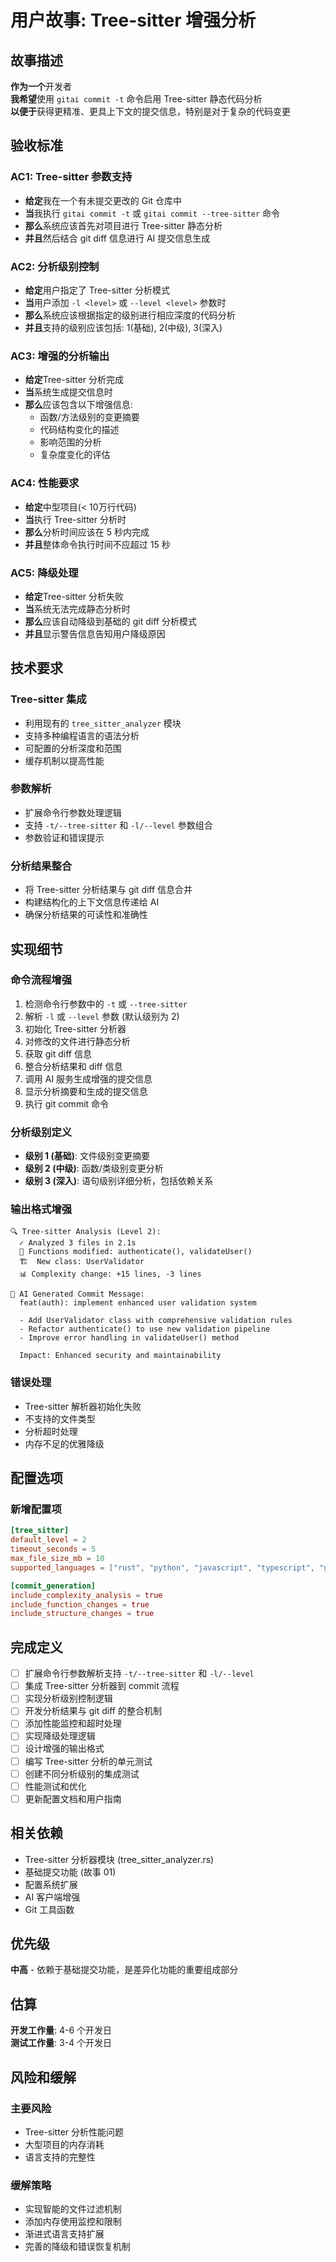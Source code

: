 # 用户故事: Tree-sitter 增强分析

## 故事描述

**作为一个**开发者  
**我希望**使用 `gitai commit -t` 命令启用 Tree-sitter 静态代码分析  
**以便于**获得更精准、更具上下文的提交信息，特别是对于复杂的代码变更

## 验收标准

### AC1: Tree-sitter 参数支持
- **给定**我在一个有未提交更改的 Git 仓库中
- **当**我执行 `gitai commit -t` 或 `gitai commit --tree-sitter` 命令
- **那么**系统应该首先对项目进行 Tree-sitter 静态分析
- **并且**然后结合 git diff 信息进行 AI 提交信息生成

### AC2: 分析级别控制
- **给定**用户指定了 Tree-sitter 分析模式
- **当**用户添加 `-l <level>` 或 `--level <level>` 参数时
- **那么**系统应该根据指定的级别进行相应深度的代码分析
- **并且**支持的级别应该包括: 1(基础), 2(中级), 3(深入)

### AC3: 增强的分析输出
- **给定**Tree-sitter 分析完成
- **当**系统生成提交信息时
- **那么**应该包含以下增强信息:
  - 函数/方法级别的变更摘要
  - 代码结构变化的描述
  - 影响范围的分析
  - 复杂度变化的评估

### AC4: 性能要求
- **给定**中型项目(< 10万行代码)
- **当**执行 Tree-sitter 分析时
- **那么**分析时间应该在 5 秒内完成
- **并且**整体命令执行时间不应超过 15 秒

### AC5: 降级处理
- **给定**Tree-sitter 分析失败
- **当**系统无法完成静态分析时
- **那么**应该自动降级到基础的 git diff 分析模式
- **并且**显示警告信息告知用户降级原因

## 技术要求

### Tree-sitter 集成
- 利用现有的 `tree_sitter_analyzer` 模块
- 支持多种编程语言的语法分析
- 可配置的分析深度和范围
- 缓存机制以提高性能

### 参数解析
- 扩展命令行参数处理逻辑
- 支持 `-t/--tree-sitter` 和 `-l/--level` 参数组合
- 参数验证和错误提示

### 分析结果整合
- 将 Tree-sitter 分析结果与 git diff 信息合并
- 构建结构化的上下文信息传递给 AI
- 确保分析结果的可读性和准确性

## 实现细节

### 命令流程增强
1. 检测命令行参数中的 `-t` 或 `--tree-sitter`
2. 解析 `-l` 或 `--level` 参数 (默认级别为 2)
3. 初始化 Tree-sitter 分析器
4. 对修改的文件进行静态分析
5. 获取 git diff 信息
6. 整合分析结果和 diff 信息
7. 调用 AI 服务生成增强的提交信息
8. 显示分析摘要和生成的提交信息
9. 执行 git commit 命令

### 分析级别定义
- **级别 1 (基础)**: 文件级别变更摘要
- **级别 2 (中级)**: 函数/类级别变更分析
- **级别 3 (深入)**: 语句级别详细分析，包括依赖关系

### 输出格式增强
```
🔍 Tree-sitter Analysis (Level 2):
  ✓ Analyzed 3 files in 2.1s
  📝 Functions modified: authenticate(), validateUser()
  🏗️  New class: UserValidator
  📊 Complexity change: +15 lines, -3 lines

🤖 AI Generated Commit Message:
  feat(auth): implement enhanced user validation system
  
  - Add UserValidator class with comprehensive validation rules
  - Refactor authenticate() to use new validation pipeline
  - Improve error handling in validateUser() method
  
  Impact: Enhanced security and maintainability
```

### 错误处理
- Tree-sitter 解析器初始化失败
- 不支持的文件类型
- 分析超时处理
- 内存不足的优雅降级

## 配置选项

### 新增配置项
```toml
[tree_sitter]
default_level = 2
timeout_seconds = 5
max_file_size_mb = 10
supported_languages = ["rust", "python", "javascript", "typescript", "go"]

[commit_generation]
include_complexity_analysis = true
include_function_changes = true
include_structure_changes = true
```

## 完成定义

- [ ] 扩展命令行参数解析支持 `-t/--tree-sitter` 和 `-l/--level`
- [ ] 集成 Tree-sitter 分析器到 commit 流程
- [ ] 实现分析级别控制逻辑
- [ ] 开发分析结果与 git diff 的整合机制
- [ ] 添加性能监控和超时处理
- [ ] 实现降级处理逻辑
- [ ] 设计增强的输出格式
- [ ] 编写 Tree-sitter 分析的单元测试
- [ ] 创建不同分析级别的集成测试
- [ ] 性能测试和优化
- [ ] 更新配置文档和用户指南

## 相关依赖

- Tree-sitter 分析器模块 (tree_sitter_analyzer.rs)
- 基础提交功能 (故事 01)
- 配置系统扩展
- AI 客户端增强
- Git 工具函数

## 优先级

**中高** - 依赖于基础提交功能，是差异化功能的重要组成部分

## 估算

**开发工作量**: 4-6 个开发日  
**测试工作量**: 3-4 个开发日

## 风险和缓解

### 主要风险
- Tree-sitter 分析性能问题
- 大型项目的内存消耗
- 语言支持的完整性

### 缓解策略
- 实现智能的文件过滤机制
- 添加内存使用监控和限制
- 渐进式语言支持扩展
- 完善的降级和错误恢复机制